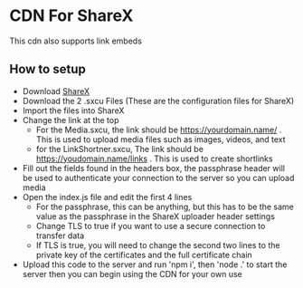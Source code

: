 # CDN For ShareX
This cdn also supports link embeds

## How to setup
- Download [ShareX](https://getsharex.com)
 - Download the 2 .sxcu Files (These are the configuration files for ShareX)
- Import the files into ShareX
- Change the link at the top
  - For the Media.sxcu, the link should be https://yourdomain.name/ . This is used to upload media files such as images, videos, and text
  - for the LinkShortner.sxcu, The link should be https://youdomain.name/links . This is used to create shortlinks
- Fill out the fields found in the headers box, the passphrase header will be used to authenticate your connection to the server so you can upload media
- Open the index.js file and edit the first 4 lines
  - For the passphrase, this can be anything, but this has to be the same value as the passphrase in the ShareX uploader header settings
  - Change TLS to true if you want to use a secure connection to transfer data
  - If TLS is true, you will need to change the second two lines to the private key of the certificates and the full certificate chain
- Upload this code to the server and run 'npm i', then 'node .' to start the server then you can begin using the CDN for your own use


